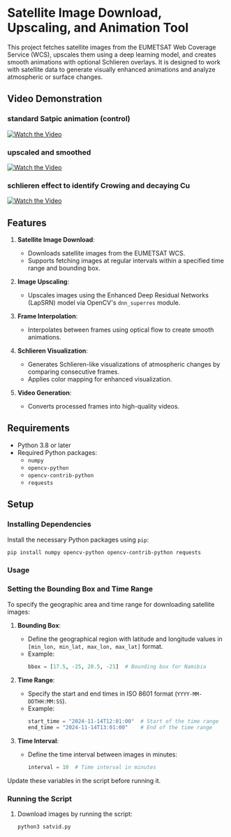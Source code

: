 # Satellite Image Download, Upscaling, and Animation Tool

This project fetches satellite images from the EUMETSAT Web Coverage Service (WCS), upscales them using a deep learning model, and creates smooth animations with optional Schlieren overlays. It is designed to work with satellite data to generate visually enhanced animations and analyze atmospheric or surface changes.

## Video Demonstration

### standard Satpic animation (control)

[![Watch the Video](https://img.youtube.com/vi/HgiFrnu-MsQ/0.jpg)](https://youtube.com/shorts/HgiFrnu-MsQ?feature=share)

### upscaled and smoothed

[![Watch the Video](https://img.youtube.com/vi/FmvXWt1_9tQ/0.jpg)](https://youtube.com/shorts/FmvXWt1_9tQ?feature=share)

### schlieren effect to identify Crowing and decaying Cu

[![Watch the Video](https://img.youtube.com/vi/3bEoKRruEMQ/0.jpg)](https://youtube.com/shorts/3bEoKRruEMQ?feature=share)

## Features

1. **Satellite Image Download**:
   - Downloads satellite images from the EUMETSAT WCS.
   - Supports fetching images at regular intervals within a specified time range and bounding box.

2. **Image Upscaling**:
   - Upscales images using the Enhanced Deep Residual Networks (LapSRN) model via OpenCV's `dnn_superres` module.

3. **Frame Interpolation**:
   - Interpolates between frames using optical flow to create smooth animations.

4. **Schlieren Visualization**:
   - Generates Schlieren-like visualizations of atmospheric changes by comparing consecutive frames.
   - Applies color mapping for enhanced visualization.

5. **Video Generation**:
   - Converts processed frames into high-quality videos.

## Requirements

- Python 3.8 or later
- Required Python packages:
  - `numpy`
  - `opencv-python`
  - `opencv-contrib-python`
  - `requests`

## Setup

### Installing Dependencies

Install the necessary Python packages using `pip`:
```bash
pip install numpy opencv-python opencv-contrib-python requests
```

### Usage

### Setting the Bounding Box and Time Range

To specify the geographic area and time range for downloading satellite images:

1. **Bounding Box**: 
   - Define the geographical region with latitude and longitude values in `[min_lon, min_lat, max_lon, max_lat]` format.
   - Example:
     ```python
     bbox = [17.5, -25, 20.5, -21]  # Bounding box for Namibia
     ```

2. **Time Range**:
   - Specify the start and end times in ISO 8601 format (`YYYY-MM-DDTHH:MM:SS`).
   - Example:
     ```python
     start_time = "2024-11-14T12:01:00"  # Start of the time range
     end_time = "2024-11-14T13:01:00"    # End of the time range
     ```

3. **Time Interval**:
   - Define the time interval between images in minutes:
     ```python
     interval = 10  # Time interval in minutes
     ```

Update these variables in the script before running it.

### Running the Script

1. Download images by running the script:
   ```bash
   python3 satvid.py
    ```




